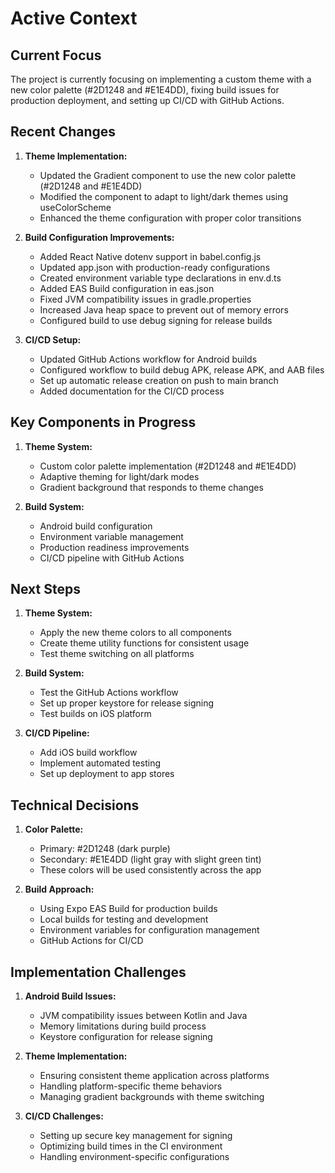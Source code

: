 # Active Context

## Current Focus
The project is currently focusing on implementing a custom theme with a new color palette (#2D1248 and #E1E4DD), fixing build issues for production deployment, and setting up CI/CD with GitHub Actions.

## Recent Changes
1. **Theme Implementation:**
   - Updated the Gradient component to use the new color palette (#2D1248 and #E1E4DD)
   - Modified the component to adapt to light/dark themes using useColorScheme
   - Enhanced the theme configuration with proper color transitions

2. **Build Configuration Improvements:**
   - Added React Native dotenv support in babel.config.js
   - Updated app.json with production-ready configurations
   - Created environment variable type declarations in env.d.ts
   - Added EAS Build configuration in eas.json
   - Fixed JVM compatibility issues in gradle.properties
   - Increased Java heap space to prevent out of memory errors
   - Configured build to use debug signing for release builds

3. **CI/CD Setup:**
   - Updated GitHub Actions workflow for Android builds
   - Configured workflow to build debug APK, release APK, and AAB files
   - Set up automatic release creation on push to main branch
   - Added documentation for the CI/CD process

## Key Components in Progress
1. **Theme System:**
   - Custom color palette implementation (#2D1248 and #E1E4DD)
   - Adaptive theming for light/dark modes
   - Gradient background that responds to theme changes

2. **Build System:**
   - Android build configuration
   - Environment variable management
   - Production readiness improvements
   - CI/CD pipeline with GitHub Actions

## Next Steps
1. **Theme System:**
   - Apply the new theme colors to all components
   - Create theme utility functions for consistent usage
   - Test theme switching on all platforms

2. **Build System:**
   - Test the GitHub Actions workflow
   - Set up proper keystore for release signing
   - Test builds on iOS platform

3. **CI/CD Pipeline:**
   - Add iOS build workflow
   - Implement automated testing
   - Set up deployment to app stores

## Technical Decisions
1. **Color Palette:**
   - Primary: #2D1248 (dark purple)
   - Secondary: #E1E4DD (light gray with slight green tint)
   - These colors will be used consistently across the app

2. **Build Approach:**
   - Using Expo EAS Build for production builds
   - Local builds for testing and development
   - Environment variables for configuration management
   - GitHub Actions for CI/CD

## Implementation Challenges
1. **Android Build Issues:**
   - JVM compatibility issues between Kotlin and Java
   - Memory limitations during build process
   - Keystore configuration for release signing

2. **Theme Implementation:**
   - Ensuring consistent theme application across platforms
   - Handling platform-specific theme behaviors
   - Managing gradient backgrounds with theme switching

3. **CI/CD Challenges:**
   - Setting up secure key management for signing
   - Optimizing build times in the CI environment
   - Handling environment-specific configurations 